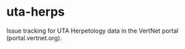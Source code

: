 uta-herps
=========

Issue tracking for UTA Herpetology data in the VertNet portal (portal.vertnet.org).
